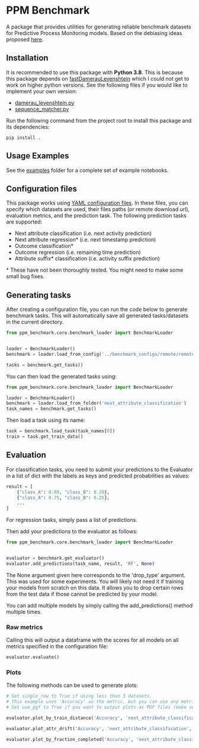 # PPM Benchmark
A package that provides utilities for generating reliable benchmark datasets for Predictive Process Monitoring models. Based on the debiasing ideas proposed [here](https://github.com/hansweytjens/predictive-process-monitoring-benchmarks).

## Installation
It is recommended to use this package with **Python 3.8**. This is because this package depends on [fastDamerauLevenshtein](https://pypi.org/project/fastDamerauLevenshtein/) which I could not get to work on higher python versions. See the following files if you would like to implement your own version:
- [damerau_levenshtein.py](ppm_benchmark/metrics/damerau_levenshtein.py)
- [sequence_matcher.py](ppm_benchmark/utils/sequence_matcher.py)

Run the following command from the project root to install this package and its dependencies:
```shell
pip install .
```

## Usage Examples
See the [examples](examples) folder for a complete set of example notebooks.

## Configuration files
This package works using [YAML configuration files](benchmark_configs). In these files, you can specify which datasets are used, their files paths (or remote download url), evaluation metrics, and the prediction task. The following prediction tasks are supported:
- Next attribute classification (i.e. next activity prediction)
- Next attribute regression* (i.e. next timestamp prediction)
- Outcome classification*
- Outcome regression (i.e. remaining time prediction)
- Attribute suffix* classification (i.e. activity suffix prediction)

\* These have not been thoroughly tested. You might need to make some small bug fixes.

## Generating tasks
After creating a configuration file, you can run the code below to generate benchmark tasks. This will automatically save all generated tasks/datasets in the current directory.
```python
from ppm_benchmark.core.benchmark_loader import BenchmarkLoader


loader = BenchmarkLoader()
benchmark = loader.load_from_config('../benchmark_configs/remote/remote_next_attribute_classification.yaml', max_workers=2)

tasks = benchmark.get_tasks()
```

You can then load the generated tasks using:

```python
from ppm_benchmark.core.benchmark_loader import BenchmarkLoader

loader = BenchmarkLoader()
benchmark = loader.load_from_folder('next_attribute_classification')
task_names = benchmark.get_tasks()
```

Then load a task using its name:
```python
task = benchmark.load_task(task_names[0])
train = task.get_train_data()
```

## Evaluation
For classification tasks, you need to submit your predictions to the Evaluator in a list of dict with the labels as keys and predicted probabilities as values:
```python
result = [
    {"class_A": 0.80, "class_B": 0.20},
    {"class_A": 0.75, "class_B": 0.25},
    ...
]
```
For regression tasks, simply pass a list of predictions.

Then add your predictions to the evaluator as follows:
```python
from ppm_benchmark.core.benchmark_loader import BenchmarkLoader


evaluator = benchmark.get_evaluator()
evaluator.add_predictions(task_name, result, 'RF', None)
```
The None argument given here corresponds to the  'drop_type' argument. This was used for some experiments. You will likely not need it if training your models from scratch on this data. It allows you to drop certain rows from the test data if those cannot be predicted by your model.

You can add multiple models by simply calling the add_predictions() method multiple times.

### Raw metrics
Calling this will output a dataframe with the scores for all models on all metrics specified in the configuration file:
```python
evaluator.evaluate()
```

### Plots
The following methods can be used to generate plots:
```python
# Set single_row to True if using less than 3 datasets. 
# This example uses 'Accuracy' as the metric, but you can use any metric specified in the config file.
# Set use_pgf to True if you want to output plots as PGF files (make sure you have the appropriate LateX packages installed).

evaluator.plot_by_train_distance('Accuracy', 'next_attribute_classification', save=True, use_pgf=False, single_row=True)

evaluator.plot_attr_drift('Accuracy', 'next_attribute_classification', save=True, use_pgf=False, single_row=True)

evaluator.plot_by_fraction_completed('Accuracy', 'next_attribute_classification', save=True, use_pgf=False, single_row=True)
```
